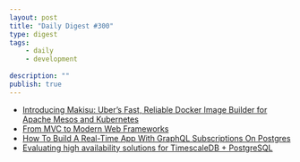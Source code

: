 ```yaml
---
layout: post
title: "Daily Digest #300"
type: digest
tags: 
    - daily
    - development
    
description: ""
publish: true
---
```


- [Introducing Makisu: Uber’s Fast, Reliable Docker Image Builder for Apache Mesos and Kubernetes](https://eng.uber.com/makisu/#utm_source=jakartadev)
- [From MVC to Modern Web Frameworks](https://hackernoon.com/from-mvc-to-modern-web-frameworks-8067ec9dee65)
- [How To Build A Real-Time App With GraphQL Subscriptions On Postgres](https://www.smashingmagazine.com/2018/12/real-time-app-graphql-subscriptions-postgres/)
- [Evaluating high availability solutions for TimescaleDB + PostgreSQL](https://blog.timescale.com/high-availability-timescaledb-postgresql-patroni-a4572264a831/)
